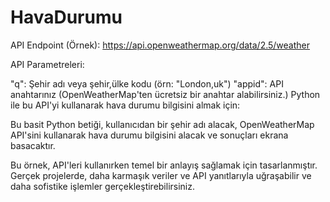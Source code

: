 # HavaDurumu
API Endpoint (Örnek): https://api.openweathermap.org/data/2.5/weather

API Parametreleri:

"q": Şehir adı veya şehir,ülke kodu (örn: "London,uk")
"appid": API anahtarınız (OpenWeatherMap'ten ücretsiz bir anahtar alabilirsiniz.)
Python ile bu API'yi kullanarak hava durumu bilgisini almak için:

Bu basit Python betiği, kullanıcıdan bir şehir adı alacak, OpenWeatherMap API'sini kullanarak hava durumu bilgisini alacak ve sonuçları ekrana basacaktır.

Bu örnek, API'leri kullanırken temel bir anlayış sağlamak için tasarlanmıştır. Gerçek projelerde, daha karmaşık veriler ve API yanıtlarıyla uğraşabilir ve daha sofistike işlemler gerçekleştirebilirsiniz.

